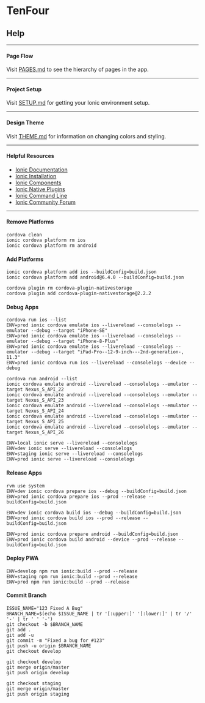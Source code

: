 # TenFour
## Help

---

#### Page Flow
Visit [PAGES.md](/docs/PAGES.md) to see the hierarchy of pages in the app.

---

#### Project Setup
Visit [SETUP.md](/docs/SETUP.md) for getting your Ionic environment setup.

---

#### Design Theme
Visit [THEME.md](/docs/THEME.md) for information on changing colors and styling.

---

#### Helpful Resources
* [Ionic Documentation](https://ionicframework.com/docs/)
* [Ionic Installation](https://ionicframework.com/docs/intro/installation/)
* [Ionic Components](https://ionicframework.com/docs/components/)
* [Ionic Native Plugins](https://ionicframework.com/docs/native/)
* [Ionic Command Line](https://ionicframework.com/docs/cli/commands.html)
* [Ionic Community Forum](https://forum.ionicframework.com/)

---

#### Remove Platforms
```
cordova clean
ionic cordova platform rm ios
ionic cordova platform rm android
```
#### Add Platforms
```
ionic cordova platform add ios --buildConfig=build.json
ionic cordova platform add android@6.4.0 --buildConfig=build.json
```
```
cordova plugin rm cordova-plugin-nativestorage
cordova plugin add cordova-plugin-nativestorage@2.2.2
```
#### Debug Apps
```
cordova run ios --list
ENV=prod ionic cordova emulate ios --livereload --consolelogs --emulator --debug --target "iPhone-SE"
ENV=prod ionic cordova emulate ios --livereload --consolelogs --emulator --debug --target "iPhone-8-Plus"
ENV=prod ionic cordova emulate ios --livereload --consolelogs --emulator --debug --target "iPad-Pro--12-9-inch---2nd-generation-, 11.3"
ENV=prod ionic cordova run ios --livereload --consolelogs --device --debug
```
```
cordova run android --list
ionic cordova emulate android --livereload --consolelogs --emulator --target Nexus_S_API_22
ionic cordova emulate android --livereload --consolelogs --emulator --target Nexus_S_API_23
ionic cordova emulate android --livereload --consolelogs --emulator --target Nexus_S_API_24
ionic cordova emulate android --livereload --consolelogs --emulator --target Nexus_S_API_25
ionic cordova emulate android --livereload --consolelogs --emulator --target Nexus_S_API_26
```
```
ENV=local ionic serve --livereload --consolelogs
ENV=dev ionic serve --livereload --consolelogs
ENV=staging ionic serve --livereload --consolelogs
ENV=prod ionic serve --livereload --consolelogs
```
#### Release Apps
```
rvm use system
ENV=dev ionic cordova prepare ios --debug --buildConfig=build.json
ENV=prod ionic cordova prepare ios --prod --release --buildConfig=build.json
```
```
ENV=dev ionic cordova build ios --debug --buildConfig=build.json
ENV=prod ionic cordova build ios --prod --release --buildConfig=build.json
```
```
ENV=prod ionic cordova prepare android --buildConfig=build.json
ENV=prod ionic cordova build android --device --prod --release --buildConfig=build.json
```
#### Deploy PWA
```
ENV=develop npm run ionic:build --prod --release
ENV=staging npm run ionic:build --prod --release
ENV=prod npm run ionic:build --prod --release
```

#### Commit Branch

```
ISSUE_NAME="123 Fixed A Bug"
BRANCH_NAME=$(echo $ISSUE_NAME | tr '[:upper:]' '[:lower:]' | tr '/' '-' | tr ' ' '-')
git checkout -b $BRANCH_NAME
git add .
git add -u
git commit -m "Fixed a bug for #123"
git push -u origin $BRANCH_NAME
git checkout develop
```
```
git checkout develop
git merge origin/master
git push origin develop
```
```
git checkout staging
git merge origin/master
git push origin staging
```

